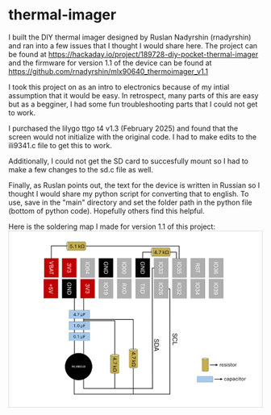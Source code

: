 # thermal-imager
I built the DIY thermal imager designed by Ruslan Nadyrshin (rnadyrshin) and ran into a few issues that I thought I would share here. The project can be found at https://hackaday.io/project/189728-diy-pocket-thermal-imager and the firmware for version 1.1 of the device can be found at https://github.com/rnadyrshin/mlx90640_thermoimager_v1.1

I took this project on as an intro to electronics because of my intial assumption that it would be easy. In retrospect, many parts of this are easy but as a begginer, I had some fun troubleshooting parts that I could not get to work.

I purchased the lilygo ttgo t4 v1.3 (February 2025) and found that the screen would not initialize with the original code. I had to make edits to the ili9341.c file to get this to work.

Additionally, I could not get the SD card to succesfully mount so I had to make a few changes to the sd.c file as well.

Finally, as Ruslan points out, the text for the device is written in Russian so I thought I would share my python script for converting that to english. To use, save in the "main" directory and set the folder path in the python file (bottom of python code). Hopefully others find this helpful.

Here is the soldering map I made for version 1.1 of this project:
![Soldering map](soldering_map.png)
